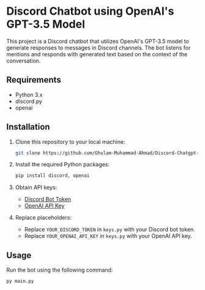 # Discord Chatbot using OpenAI's GPT-3.5 Model

This project is a Discord chatbot that utilizes OpenAI's GPT-3.5 model to generate responses to messages in Discord channels. The bot listens for mentions and responds with generated text based on the context of the conversation.

## Requirements

- Python 3.x
- discord.py
- openai

## Installation

1. Clone this repository to your local machine:

    ```bash
    git clone https://github.com/Ghulam-Muhammad-Ahmad/Discord-Chatgpt-Integration.git
    ```

2. Install the required Python packages:

    ```bash
    pip install discord, openai
    ```

3. Obtain API keys:
   - [Discord Bot Token](https://discord.com/developers/applications)
   - [OpenAI API Key](https://platform.openai.com/signup)

4. Replace placeholders:
   - Replace `YOUR_DISCORD_TOKEN` in `keys.py` with your Discord bot token.
   - Replace `YOUR_OPENAI_API_KEY` in `keys.py` with your OpenAI API key.

## Usage

Run the bot using the following command:

```bash
py main.py
